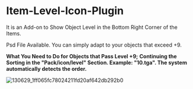 # Item-Level-Icon-Plugin

It is an Add-on to Show Object Level in the Bottom Right Corner of the Items.

Psd File Available. You can simply adapt to your objects that exceed +9.

**What You Need to Do for Objects that Pass Level +9;**
**Continuing the Sorting in the "Pack/icon/level" Section. Example: "10.tga". The system automatically detects the order.**

![130629_1ff065fc78024211fd20af642db292b0](https://github.com/Gcc-Game/Item-Level-Icon-Plugin/assets/72279471/5b374eb6-6cb6-4015-9f82-7f863bf378fb)
